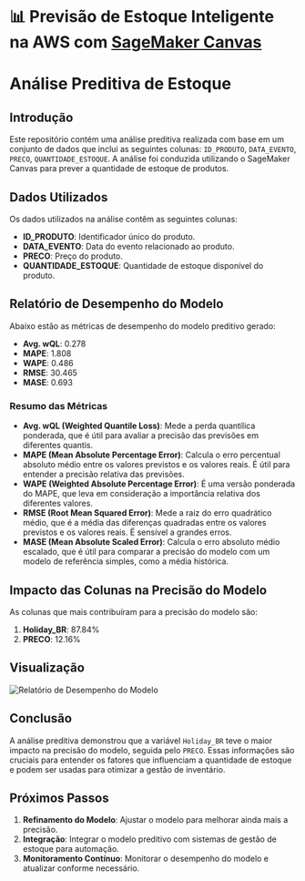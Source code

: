 # 📊 Previsão de Estoque Inteligente na AWS com [SageMaker Canvas](https://aws.amazon.com/pt/sagemaker/canvas/)

# Análise Preditiva de Estoque

## Introdução
Este repositório contém uma análise preditiva realizada com base em um conjunto de dados que inclui as seguintes colunas: `ID_PRODUTO`, `DATA_EVENTO`, `PRECO`, `QUANTIDADE_ESTOQUE`. A análise foi conduzida utilizando o SageMaker Canvas para prever a quantidade de estoque de produtos.

## Dados Utilizados
Os dados utilizados na análise contêm as seguintes colunas:

- **ID_PRODUTO**: Identificador único do produto.
- **DATA_EVENTO**: Data do evento relacionado ao produto.
- **PRECO**: Preço do produto.
- **QUANTIDADE_ESTOQUE**: Quantidade de estoque disponível do produto.

## Relatório de Desempenho do Modelo
Abaixo estão as métricas de desempenho do modelo preditivo gerado:

- **Avg. wQL**: 0.278
- **MAPE**: 1.808
- **WAPE**: 0.486
- **RMSE**: 30.465
- **MASE**: 0.693

### Resumo das Métricas

- **Avg. wQL (Weighted Quantile Loss)**: Mede a perda quantílica ponderada, que é útil para avaliar a precisão das previsões em diferentes quantis.
- **MAPE (Mean Absolute Percentage Error)**: Calcula o erro percentual absoluto médio entre os valores previstos e os valores reais. É útil para entender a precisão relativa das previsões.
- **WAPE (Weighted Absolute Percentage Error)**: É uma versão ponderada do MAPE, que leva em consideração a importância relativa dos diferentes valores.
- **RMSE (Root Mean Squared Error)**: Mede a raiz do erro quadrático médio, que é a média das diferenças quadradas entre os valores previstos e os valores reais. É sensível a grandes erros.
- **MASE (Mean Absolute Scaled Error)**: Calcula o erro absoluto médio escalado, que é útil para comparar a precisão do modelo com um modelo de referência simples, como a média histórica.

## Impacto das Colunas na Precisão do Modelo
As colunas que mais contribuíram para a precisão do modelo são:

1. **Holiday_BR**: 87.84%
2. **PRECO**: 12.16%

## Visualização
![Relatório de Desempenho do Modelo](./path/to/your/image.png)

## Conclusão
A análise preditiva demonstrou que a variável `Holiday_BR` teve o maior impacto na precisão do modelo, seguida pelo `PRECO`. Essas informações são cruciais para entender os fatores que influenciam a quantidade de estoque e podem ser usadas para otimizar a gestão de inventário.

## Próximos Passos
1. **Refinamento do Modelo**: Ajustar o modelo para melhorar ainda mais a precisão.
2. **Integração**: Integrar o modelo preditivo com sistemas de gestão de estoque para automação.
3. **Monitoramento Contínuo**: Monitorar o desempenho do modelo e atualizar conforme necessário.
